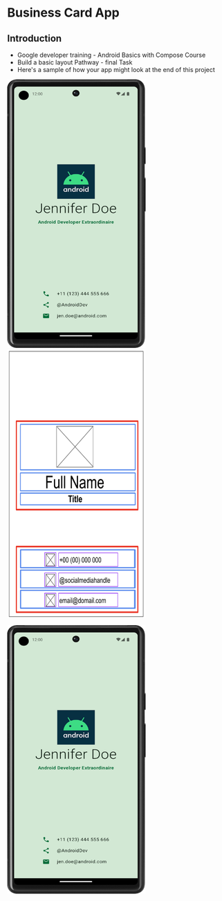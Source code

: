 # Business Card App

## Introduction
- Google developer training - Android Basics with Compose Course
- Build a basic layout Pathway - final Task 
- Here's a sample of how your app might look at the end of this project


<p align="left">  <img src="https://github.com/Sajeewamalith/Business_Card/blob/master/endResult.png"  width="320" height="620"/> 
  <img src="https://github.com/Sajeewamalith/Business_Card/blob/master/scratch.png"  width="320" height="620"/> 
 </p>
<p align="left">  <img src="https://github.com/Sajeewamalith/Business_Card/blob/master/endResult.png"  width="320" height="620"/> 
 </p>
